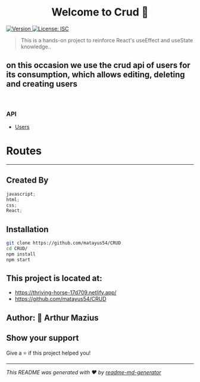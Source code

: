 <h1 align="center">Welcome to Crud 👋</h1>
<!-- 
# Hi I'm ... <img src="https://media.giphy.com/media/mGcNjsfWAjY5AEZNw6/giphy.gif" width="50"> -->

<p>
  <a href="https://www.npmjs.com/package/poke-team" target="_blank">
    <img alt="Version" src="https://img.shields.io/badge/npm-V8.00-red">
  </a>
  <a href="#" target="_blank">
    <img alt="License: ISC" src="https://img.shields.io/badge/License-ISC-yellow.svg" />
  </a>

</p>

> This is a hands-on project to reinforce React's useEffect and useState knowledge..
> </br>

## on this occasion we use the crud api of users for its consumption, which allows editing, deleting and creating users

</br>

### API

- [Users](https://users-crud1.herokuapp.com)

# **Routes**

---

## Created By

```javascript
javascript;
html;
css;
React;
```

## Installation

```sh
git clone https://github.com/matayus54/CRUD
cd CRUD/
npm install
npm start
```

## This project is located at:

- https://thriving-horse-17d709.netlify.app/
- https://github.com/matayus54/CRUD

## Author: 👤 **Arthur Mazius**

## Show your support

Give a ⭐️ if this project helped you!

---

_This README was generated with ❤️ by [readme-md-generator](https://github.com/kefranabg/readme-md-generator)_
